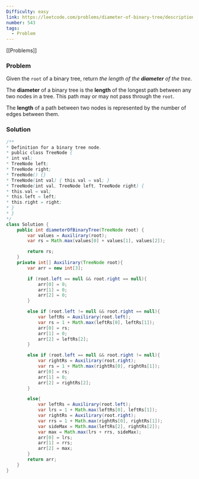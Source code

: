 ```yaml
---
Difficulty: easy
link: https://leetcode.com/problems/diameter-of-binary-tree/description
number: 543
tags:
  - Problem
---
```

[[Problems]]
### Problem

Given the `root` of a binary tree, return _the length of the **diameter** of the tree_.

The **diameter** of a binary tree is the **length** of the longest path between any two nodes in a tree. This path may or may not pass through the `root`.

The **length** of a path between two nodes is represented by the number of edges between them. 

### Solution
```java
/**
* Definition for a binary tree node.
* public class TreeNode {
* int val;
* TreeNode left;
* TreeNode right;
* TreeNode() {}
* TreeNode(int val) { this.val = val; }
* TreeNode(int val, TreeNode left, TreeNode right) {
* this.val = val;
* this.left = left;
* this.right = right;
* }
* }
*/
class Solution {
	public int diameterOfBinaryTree(TreeNode root) {
		var values = Auxilirary(root);
		var rs = Math.max(values[0] + values[1], values[2]);

		return rs;
	}
	private int[] Auxilirary(TreeNode root){
		var arr = new int[3];

		if (root.left == null && root.right == null){
			arr[0] = 0;
			arr[1] = 0;
			arr[2] = 0;
		}

		else if (root.left != null && root.right == null){
			var leftRs = Auxilirary(root.left);
			var rs = 1 + Math.max(leftRs[0], leftRs[1]);
			arr[0] = rs;
			arr[1] = 0;
			arr[2] = leftRs[2];
		}

		else if (root.left == null && root.right != null){
			var rightRs = Auxilirary(root.right);
			var rs = 1 + Math.max(rightRs[0], rightRs[1]);
			arr[0] = rs;
			arr[1] = 0;
			arr[2] = rightRs[2];
		}

		else{
			var leftRs = Auxilirary(root.left);
			var lrs = 1 + Math.max(leftRs[0], leftRs[1]);
			var rightRs = Auxilirary(root.right);
			var rrs = 1 + Math.max(rightRs[0], rightRs[1]);
			var sideMax = Math.max(leftRs[2], rightRs[2]);
			var max = Math.max(lrs + rrs, sideMax);
			arr[0] = lrs;
			arr[1] = rrs;
			arr[2] = max;
		}
		return arr;
	}
}
```
